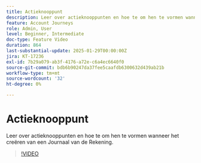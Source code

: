```yaml
---
title: Actieknooppunt
description: Leer over actieknooppunten en hoe te om hen te vormen wanneer het creëren van een Journaal van de Rekening.
feature: Account Journeys
role: Admin, User
level: Beginner, Intermediate
doc-type: Feature Video
duration: 864
last-substantial-update: 2025-01-29T00:00:00Z
jira: KT-17236
exl-id: 7b29a079-ab3f-4176-a72e-c6a4ec6640f0
source-git-commit: bdb6b90247da37fee5caafdb6300632d439ab21b
workflow-type: tm+mt
source-wordcount: '32'
ht-degree: 0%

---
```


# Actieknooppunt

Leer over actieknooppunten en hoe te om hen te vormen wanneer het creëren van een Journaal van de Rekening.

>[!VIDEO](https://video.tv.adobe.com/v/3443207/?learn=on&enablevpops)
